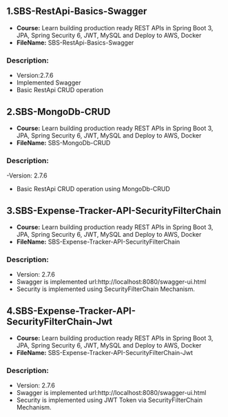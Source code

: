 ## 1.SBS-RestApi-Basics-Swagger
- **Course:** Learn building production ready REST APIs in Spring Boot 3, JPA, Spring Security 6, JWT, MySQL and Deploy to AWS, Docker
- **FileName:** SBS-RestApi-Basics-Swagger

### Description:
- Version:2.7.6
- Implemented Swagger
- Basic RestApi CRUD operation

## 2.SBS-MongoDb-CRUD
- **Course:** Learn building production ready REST APIs in Spring Boot 3, JPA, Spring Security 6, JWT, MySQL and Deploy to AWS, Docker
- **FileName:** SBS-MongoDb-CRUD

### Description:
-Version: 2.7.6
- Basic RestApi CRUD operation using MongoDb-CRUD

## 3.SBS-Expense-Tracker-API-SecurityFilterChain
- **Course:** Learn building production ready REST APIs in Spring Boot 3, JPA, Spring Security 6, JWT, MySQL and Deploy to AWS, Docker
- **FileName:** SBS-Expense-Tracker-API-SecurityFilterChain

### Description:
- Version: 2.7.6
- Swagger is implemented url:http://localhost:8080/swagger-ui.html
- Security is implemented using SecurityFilterChain Mechanism.

## 4.SBS-Expense-Tracker-API-SecurityFilterChain-Jwt
- **Course:** Learn building production ready REST APIs in Spring Boot 3, JPA, Spring Security 6, JWT, MySQL and Deploy to AWS, Docker
- **FileName:** SBS-Expense-Tracker-API-SecurityFilterChain-Jwt

### Description:
- Version: 2.7.6
- Swagger is implemented url:http://localhost:8080/swagger-ui.html
- Security is implemented using JWT Token via SecurityFilterChain Mechanism.

